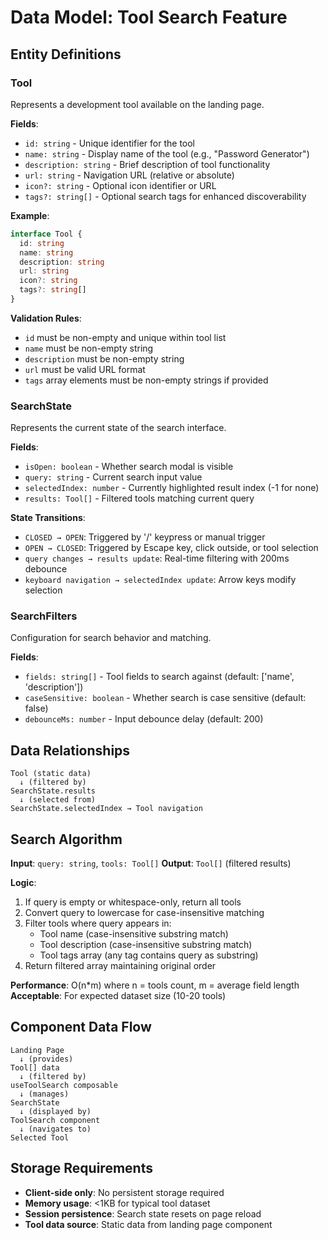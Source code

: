 # Data Model: Tool Search Feature

## Entity Definitions

### Tool
Represents a development tool available on the landing page.

**Fields**:
- `id: string` - Unique identifier for the tool
- `name: string` - Display name of the tool (e.g., "Password Generator")
- `description: string` - Brief description of tool functionality
- `url: string` - Navigation URL (relative or absolute)
- `icon?: string` - Optional icon identifier or URL
- `tags?: string[]` - Optional search tags for enhanced discoverability

**Example**:
```typescript
interface Tool {
  id: string
  name: string
  description: string
  url: string
  icon?: string
  tags?: string[]
}
```

**Validation Rules**:
- `id` must be non-empty and unique within tool list
- `name` must be non-empty string
- `description` must be non-empty string
- `url` must be valid URL format
- `tags` array elements must be non-empty strings if provided

### SearchState
Represents the current state of the search interface.

**Fields**:
- `isOpen: boolean` - Whether search modal is visible
- `query: string` - Current search input value
- `selectedIndex: number` - Currently highlighted result index (-1 for none)
- `results: Tool[]` - Filtered tools matching current query

**State Transitions**:
- `CLOSED → OPEN`: Triggered by '/' keypress or manual trigger
- `OPEN → CLOSED`: Triggered by Escape key, click outside, or tool selection
- `query changes → results update`: Real-time filtering with 200ms debounce
- `keyboard navigation → selectedIndex update`: Arrow keys modify selection

### SearchFilters
Configuration for search behavior and matching.

**Fields**:
- `fields: string[]` - Tool fields to search against (default: ['name', 'description'])
- `caseSensitive: boolean` - Whether search is case sensitive (default: false)
- `debounceMs: number` - Input debounce delay (default: 200)

## Data Relationships

```
Tool (static data)
  ↓ (filtered by)
SearchState.results
  ↓ (selected from)
SearchState.selectedIndex → Tool navigation
```

## Search Algorithm

**Input**: `query: string`, `tools: Tool[]`
**Output**: `Tool[]` (filtered results)

**Logic**:
1. If query is empty or whitespace-only, return all tools
2. Convert query to lowercase for case-insensitive matching
3. Filter tools where query appears in:
   - Tool name (case-insensitive substring match)
   - Tool description (case-insensitive substring match)
   - Tool tags array (any tag contains query as substring)
4. Return filtered array maintaining original order

**Performance**: O(n*m) where n = tools count, m = average field length
**Acceptable**: For expected dataset size (10-20 tools)

## Component Data Flow

```
Landing Page
  ↓ (provides)
Tool[] data
  ↓ (filtered by)
useToolSearch composable
  ↓ (manages)
SearchState
  ↓ (displayed by)
ToolSearch component
  ↓ (navigates to)
Selected Tool
```

## Storage Requirements

- **Client-side only**: No persistent storage required
- **Memory usage**: <1KB for typical tool dataset
- **Session persistence**: Search state resets on page reload
- **Tool data source**: Static data from landing page component
